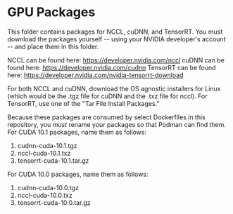 # GPU Packages

This folder contains packages for NCCL, cuDNN, and TensorRT. You must download the packages yourself -- using your NVIDIA developer's account -- and place them in this folder.

NCCL can be found here: https://developer.nvidia.com/nccl
cuDNN can be found here: https://developer.nvidia.com/cudnn
TensorRT can be found here: https://developer.nvidia.com/nvidia-tensorrt-download

For both NCCL and cuDNN, download the OS agnostic installers for Linux (which would be the .tgz file for cuDNN and the .txz file for nccl). For TensorRT, use one of the "Tar File Install Packages."

Because these packages are consumed by select Dockerfiles in this repository, you *must* rename your packages so that Podman can find them. For CUDA 10.1 packages, name them as follows:

1. cudnn-cuda-10.1.tgz
2. nccl-cuda-10.1.txz
3. tensorrt-cuda-10.1.tar.gz

For CUDA 10.0 packages, name them as follows:

1. cudnn-cuda-10.0.tgz
2. nccl-cuda-10.0.txz
3. tensorrt-cuda-10.0.tar.gz
